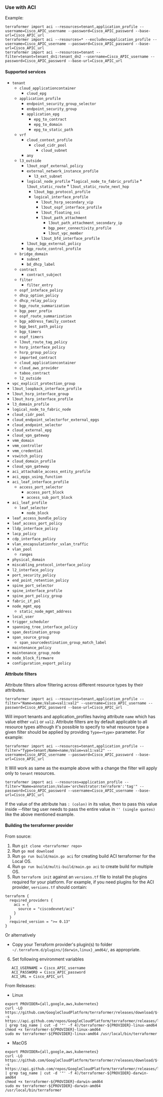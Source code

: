 
### Use with ACI

Example:

```
terraformer import aci --resources=tenant,application_profile --username=Cisco_APIC_username --password=Cisco_APIC_password --base-url=Cisco_APIC_url
terraformer import aci --resources=* --excludes=application_profile --username=Cisco_APIC_username --password=Cisco_APIC_password --base-url=Cisco_APIC_url
terraformer import aci --resources=tenant --filter=tenant=tenant_dn1:tenant_dn2 --username=Cisco_APIC_username --password=Cisco_APIC_password --base-url=Cisco_APIC_url
```

#### Supported services

* `tenant`
    * `cloud_applicationcontainer`
        * `cloud_epg`
    * `application_profile`
        * `endpoint_security_group_selector`
        * `endpoint_security_group`
        * `application_epg`
            * `epg_to_contract`
            * `epg_to_domain`
            * `epg_to_static_path`
    * `vrf`
        * `cloud_context_profile`
            * `cloud_cidr_pool`
                * `cloud_subnet`
        * `any`
    * `l3_outside`
        * `l3out_ospf_external_policy`
        * `external_network_instance_profile`
            * `l3_ext_subnet`
        * `logical_node_profile`
            *`logical_node_to_fabric_profile`
                * `l3out_static_route`
                    * `l3out_static_route_next_hop`
            * `l3out_bgp_protocol_profile`
            * `logical_interface_profile`
                * `l3out_hsrp_secondary_vip`
                * `l3out_ospf_interface_profile`
                * `l3out_floating_svi`
                * `l3out_path_attachment`
                    * `l3out_path_attachment_secondary_ip`
                    * `bgp_peer_connectivity_profile`
                    * `l3out_vpc_member`
                * `l3out_bfd_interface_profile`
        * `l3out_bgp_external_policy`
        * `bgp_route_control_profile`   
    * `bridge_domain` 
        * `subnet`
        * `bd_dhcp_label`
    * `contract`
        * `contract_subject`
    * `filter`
        * `filter_entry`
    * `ospf_inteface_policy`
    * `dhcp_option_policy`
    * `dhcp_relay_policy`
    * `bgp_route_summarization`
    * `bgp_peer_prefix`
    * `ospf_route_summarization`
    * `bgp_address_family_context`
    * `bgp_best_path_policy`
    * `bgp_timers`
    * `ospf_timers`
    * `l3out_route_tag_policy`
    * `hsrp_interface_policy`
    * `hsrp_group_policy`
    * `imported_contract`
    * `cloud_applicationcontainer`
    * `cloud_aws_provider`
    * `taboo_contract`
    * `l2_outside`
* `vpc_explicit_protection_group`
* `l3out_loopback_interface_profile`
* `l3out_hsrp_interface_group`
* `l3out_hsrp_interface_profile`
* `l3_domain_profile`
* `logical_node_to_fabric_node`
* `cloud_cidr_pool`
* `cloud_endpoint_selectorfor_external_epgs`
* `cloud_endpoint_selector`
* `cloud_external_epg`
* `cloud_vpn_gateway`
* `vmm_domain`
* `vmm_controller`
* `vmm_credential`
* `vswitch_policy`
* `cloud_domain_profile`
* `cloud_vpn_gateway`
* `aci_attachable_access_entity_profile`
* `aci_epgs_using_function`
* `aci_leaf_interface_profile`
    * `access_port_selector`
        * `access_port_block`
        * `access_sub_port_block`
* `aci_leaf_profile`
    * `leaf_selector`
        * `node_block`
* `leaf_access_bundle_policy`
* `leaf_access_port_policy`        
* `lldp_interface_policy`
* `lacp_policy`
* `cdp_interface_policy`
* `vlan_encapsulationfor_vxlan_traffic`
* `vlan_pool`
    * `ranges`
* `physical_domain`    
* `miscabling_protocol_interface_policy`
* `l2_interface_policy`
* `port_security_policy`
* `end_point_retention_policy`
* `spine_port_selector`
* `spine_interface_profile`
* `spine_port_policy_group`
* `fabric_if_pol`
* `node_mgmt_epg`
    * `static_node_mgmt_address`
* `local_user`
* `trigger_scheduler`
* `spanning_tree_interface_policy`
* `span_destination_group`
* `span_source_group`
    * `span_sourcedestination_group_match_label`
* `maintenance_policy`
* `maintenance_group_node`
* `node_block_firmware`
* `configuration_export_policy`
#### Attribute filters

Attribute filters allow filtering across different resource types by their attributes.

```
terraformer import aci --resources=tenant,application_profile --filter="Name=name;Value=val1:val2" --username=Cisco_APIC_username --password=Cisco_APIC_password --base-url=Cisco_APIC_url
```
Will import tenants and application_profiles having attribute `name` which has value either `val1` or `val2`. Attribute filters are by default applicable to all resource types although it's possible to specify to what resource type a given filter should be applied by providing `Type=<type>` parameter. For example:
```
terraformer import aci --resources=tenant,application_profile --filter="Type=tenant;Name=name;Value=val1:val2" --username=Cisco_APIC_username --password=Cisco_APIC_password --base-url=Cisco_APIC_url
```
It Will work as same as the example above with a change the filter will apply only to `tenant` resources.
```
terraformer import aci --resources=application_profile --filter="Name=annotation;Value='orchestrator:terraform':'tag'" --password=Cisco_APIC_password --username=Cisco_APIC_username --base-url=Cisco_APIC_url
```
If the value of the attribute has `: (colon)` in its value, then to pass this value inside --filter tag user needs to pass the entire value in `'' (single quotes)` like the above mentioned example. 

#### Building the terraformer provider

From source:
1.  Run `git clone <terraformer repo>`
2.  Run `go mod download`
3.  Run `go run build/main.go aci` for creating build ACI terraformer for the Local OS.
4.  Run `go run build/multi-build/main.go aci` to create build for multiple OS. 
5.  Run ```terraform init``` against an ```versions.tf``` file to install the plugins required for your platform. For example, if you need plugins for the ACI provider, ```versions.tf``` should contain:

```
terraform {
  required_providers {
    aci = {
      source = "ciscodevnet/aci"
    }
  }
  required_version = ">= 0.13"
}
```
Or alternatively

*  Copy your Terraform provider's plugin(s) to folder
    `~/.terraform.d/plugins/{darwin,linux}_amd64/`, as appropriate.

6. Set following environment variables
```
   ACI_USERNAME = Cisco_APIC_username
   ACI_PASSWORD = Cisco_APIC_password
   ACI_URL = Cisco_APIC_url
```

From Releases:

* Linux

```
export PROVIDER={all,google,aws,kubernetes}
curl -LO https://github.com/GoogleCloudPlatform/terraformer/releases/download/$(curl -s https://api.github.com/repos/GoogleCloudPlatform/terraformer/releases/latest | grep tag_name | cut -d '"' -f 4)/terraformer-${PROVIDER}-linux-amd64
chmod +x terraformer-${PROVIDER}-linux-amd64
sudo mv terraformer-${PROVIDER}-linux-amd64 /usr/local/bin/terraformer
```
* MacOS

```
export PROVIDER={all,google,aws,kubernetes}
curl -LO https://github.com/GoogleCloudPlatform/terraformer/releases/download/$(curl -s https://api.github.com/repos/GoogleCloudPlatform/terraformer/releases/latest | grep tag_name | cut -d '"' -f 4)/terraformer-${PROVIDER}-darwin-amd64
chmod +x terraformer-${PROVIDER}-darwin-amd64
sudo mv terraformer-${PROVIDER}-darwin-amd64 /usr/local/bin/terraformer
```
